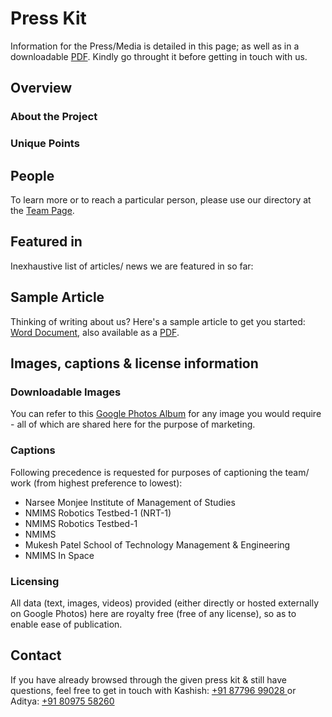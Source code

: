 # Press Kit

Information for the Press/Media is detailed in this page; as well as in a downloadable [PDF](#). Kindly go throught it before getting in touch with us.

## Overview

### About the Project

### Unique Points

## People
To learn more or to reach a particular person, please use our directory at the [Team Page](Team.html).

## Featured in
Inexhaustive list of articles/ news we are featured in so far:


## Sample Article
Thinking of writing about us? Here's a sample article to get you started: [Word Document](#), also available as a [PDF](#).

## Images, captions & license information

### Downloadable Images
You can refer to this [Google Photos Album](#) for any image you would require - all of which are shared here for the purpose of marketing.

### Captions
Following precedence is requested for purposes of captioning the team/ work (from highest preference to lowest):

* Narsee Monjee Institute of Management of Studies
* NMIMS Robotics Testbed-1 (NRT-1)
* NMIMS Robotics Testbed-1
* NMIMS
* Mukesh Patel School of Technology Management & Engineering
* NMIMS In Space

### Licensing
All data (text, images, videos) provided (either directly or hosted externally on Google Photos) here are royalty free (free of any license), so as to enable ease of publication.

## Contact
If you have already browsed through the given press kit & still have questions, feel free to get in touch with Kashish: 
<a href="tel:+91 87796 99028">
+91 87796 99028
</a>
or Aditya:
<a href="tel:+91 80975 58260">
+91 80975 58260
</a>